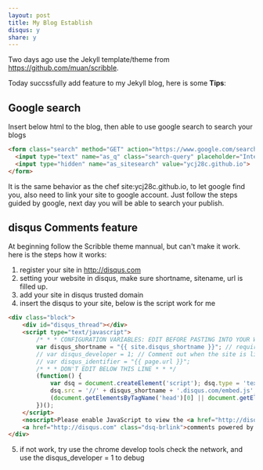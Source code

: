 ```yaml
---
layout: post
title: My Blog Establish
disqus: y
share: y
---
```


Two days ago use the Jekyll template/theme from https://github.com/muan/scribble.

Today succssfully add feature to my Jekyll blog, here is some **Tips**:

Google search
--------------
Insert below html to the blog, then able to use google search to search your blogs
```html
<form class="search" method="GET" action="https://www.google.com/search">
  <input type="text" name="as_q" class="search-query" placeholder="Internal Search">
  <input type="hidden" name="as_sitesearch" value="ycj28c.github.io">
</form>
```
It is the same behavior as the chef site:ycj28c.github.io, to let google find you, also need to link your site to google account. Just follow the steps guided by google, next day you will be able to search your publish.

disqus Comments feature
-----------------------
At beginning follow the Scribble theme mannual, but can't make it work. here is the steps how it works:
1. register your site in http://disqus.com
2. setting your website in disqus, make sure shortname, sitename, url is filled up.
3. add your site in disqus trusted domain
4. insert the disqus to your site, below is the script work for me 
```html
<div class="block">
    <div id="disqus_thread"></div>
    <script type="text/javascript">
        /* * * CONFIGURATION VARIABLES: EDIT BEFORE PASTING INTO YOUR WEBPAGE * * */
        var disqus_shortname = "{{ site.disqus_shortname }}"; // required: replace example with your forum shortname
        // var disqus_developer = 1; // Comment out when the site is live
        // var disqus_identifier = "{{ page.url }}";
        /* * * DON'T EDIT BELOW THIS LINE * * */
        (function() {
            var dsq = document.createElement('script'); dsq.type = 'text/javascript'; dsq.async = true;
            dsq.src = '//' + disqus_shortname + '.disqus.com/embed.js';
            (document.getElementsByTagName('head')[0] || document.getElementsByTagName('body')[0]).appendChild(dsq);
        })();
    </script>
    <noscript>Please enable JavaScript to view the <a href="http://disqus.com/?ref_noscript">comments powered by Disqus.</a></noscript>
    <a href="http://disqus.com" class="dsq-brlink">comments powered by <span class="logo-disqus">Disqus</span></a>
</div>
```

5. if not work, try use the chrome develop tools check the network, and use the disqus_developer = 1 to debug

